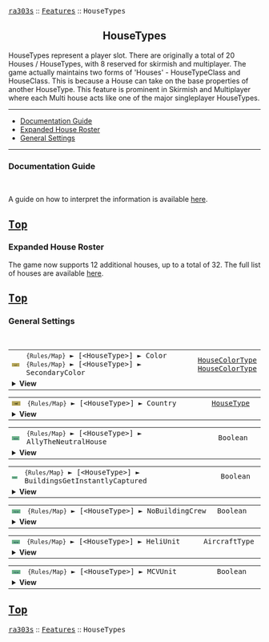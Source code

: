 <a href="../README.md"><kbd>ra303s</kbd></a> :: <a href="./features.md"><kbd>Features</kbd></a> :: <kbd><kbd>HouseTypes</kbd></kbd><br>
<h2 align="center">HouseTypes</h2>

HouseTypes represent a player slot. There are originally a total of 20 Houses / HouseTypes, with 8 reserved for skirmish and multiplayer.
The game actually maintains two forms of 'Houses' - HouseTypeClass and HouseClass. This is because a House can take on the base properties of another HouseType. This feature is prominent in Skirmish and Multiplayer where each Multi house acts like one of the major singleplayer HouseTypes.

-------

 - [Documentation Guide](#documentation-guide)
 - [Expanded House Roster](#expanded-house-roster) 
 - [General Settings](#general-settings) 


-------
### Documentation Guide
<br>

A guide on how to interpret the information is available [here](./dockeys.md).


<a href="#housetypes"><kbd>Top</kbd></a><br>
-------
### Expanded House Roster

The game now supports 12 additional houses, up to a total of 32.
The full list of houses are available <a href="./defines.md#housetypes">here</a>.


<a href="#housetypes"><kbd>Top</kbd></a><br>
-------
### General Settings
<br>

<table><tr><td width="50"><a href="#"><img title="Exposed Reference" src="./img/30x15/ref.png"></a></td><td width="842"><samp>
<code>{Rules/Map}</code> ► [&lt;HouseType&gt;]  ► Color
<code>{Rules/Map}</code> ► [&lt;HouseType&gt;]  ► SecondaryColor
</samp></td><td width="120"><samp><a href="./defines.md#housecolortypes">HouseColorType</a><br><a href="./defines.md#housecolortypes">HouseColorType</a></samp></td></tr><tr><td colspan="3"><details><summary><b>View</b></summary>
 
```Exposed HouseClass->RemapColor```

Determines the color of units and structures representing the house. `Color` is used for units, and `SecondaryColor` is used for buildings, the Ore Truck, and the MCV.

If `SecondaryColor` is not specified, `Color` is used for both colorizations. If both are not specified, defaults to the default colors used by `Country`.
</details></td></tr></table>


<table><tr><td width="50"><a href="#"><img title="Exposed Reference" src="./img/30x15/ref.png"></a></td><td width="842"><samp>
<code>{Rules/Map}</code> ► [&lt;HouseType&gt;]  ► Country
</samp></td><td width="120"><samp><a href="./defines.md#housetypes">HouseType</a></samp></td></tr><tr><td colspan="3"><details><summary><b>View</b></summary>
 
```Exposed HouseClass->ActLike```

Overrides the housetype this house represents, in the same way countries are written for skirmish. This allows multiple slots to act like the USSR country.

In Singleplayer, when playing as a country greated than the norm of 9 ('Special'), certain functions (such as the radar logo) will default to Allied versions.
</details></td></tr></table>


<table><tr><td width="50"><a href="#"><img title="New logic" src="./img/30x15/new.png"></a></td><td width="842"><samp>
<code>{Rules/Map}</code> ► [&lt;HouseType&gt;]  ► AllyTheNeutralHouse
</samp></td><td width="120"><samp>Boolean</samp></td></tr><tr><td colspan="3"><details><summary><b>View</b></summary>
 
```New Logic```

By default, all houses will ally the 'Neutral' house, regardless of `Allies` settings.

Added a new AllyTheNeutralHouse= (yes/no) keyword under the house specific section of a map INI. This allows you to disable the hard-coded logic for a house to ally the neutral house.

An example:

```ini
[USSR]
AllyTheNeutralHouse=no  ; Don't ally the Neutral house
```
</details></td></tr></table>


<table><tr><td width="50"><a href="#"><img title="New logic" src="./img/30x15/new.png"></a></td><td width="842"><samp>
<code>{Rules/Map}</code> ► [&lt;HouseType&gt;]  ► BuildingsGetInstantlyCaptured
</samp></td><td width="120"><samp>Boolean</samp></td></tr><tr><td colspan="3"><details><summary><b>View</b></summary>
 
```New Logic```

By default, engineers perform partial damage to buildings until a capture threshold is reached. While this can be changed in Rules, this option allows customization per house instead of globally.

```ini
[BadGuy]
BuildingsGetInstantlyCaptured=yes
```
</details></td></tr></table>


<table><tr><td width="50"><a href="#"><img title="New logic" src="./img/30x15/new.png"></a></td><td width="842"><samp>
<code>{Rules/Map}</code> ► [&lt;HouseType&gt;]  ► NoBuildingCrew
</samp></td><td width="120"><samp>Boolean</samp></td></tr><tr><td colspan="3"><details><summary><b>View</b></summary>
 
```New Logic```

By default, all houses will ally the 'Neutral' house, regardless of `Allies` settings.

When set to true, no infantry will spawn from destroyed buildings owned by this house.

```ini
[BadGuy]
NoBuildingCrew=yes
```
</details></td></tr></table>


<table><tr><td width="50"><a href="#"><img title="New logic" src="./img/30x15/new.png"></a></td><td width="842"><samp>
<code>{Rules/Map}</code> ► [&lt;HouseType&gt;]  ► HeliUnit
</samp></td><td width="120"><samp>AircraftType</samp></td></tr><tr><td colspan="3"><details><summary><b>View</b></summary>
 
```New Logic```

Determines the helicopter unit that spawns when this House builds a Helipad. 

</details></td></tr></table>


<table><tr><td width="50"><a href="#"><img title="New logic" src="./img/30x15/new.png"></a></td><td width="842"><samp>
<code>{Rules/Map}</code> ► [&lt;HouseType&gt;]  ► MCVUnit
</samp></td><td width="120"><samp>Boolean</samp></td></tr><tr><td colspan="3"><details><summary><b>View</b></summary>
 
```New Logic```

Determines the MCV unit that spawns at the start of a skirmish / multiplayer session. 

</details></td></tr></table>


<a href="#housetypes"><kbd>Top</kbd></a><br>
-------
<a href="../README.md"><kbd>ra303s</kbd></a> :: <a href="./features.md"><kbd>Features</kbd></a> :: <kbd><kbd>HouseTypes</kbd></kbd><br>

